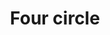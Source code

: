 ---
title: Four circle
tags: ["four", "circle", "shape", "colorful", "abstract", "geometric", "artistic"]
icon: four-circle
svg: '<svg xmlns="http://www.w3.org/2000/svg" width="24" height="24" fill="none" viewBox="0 0 24 24" stroke-width="1.5" stroke-linecap="round" stroke-linejoin="round" stroke="currentColor"><path d="M21 12a9 9 0 1 1-18 0 9 9 0 0 1 18 0"/><path d="M12.583 8c-.833 3-3.333 5.5-3.333 5.5h5M13 16v-4"/></svg>'
---